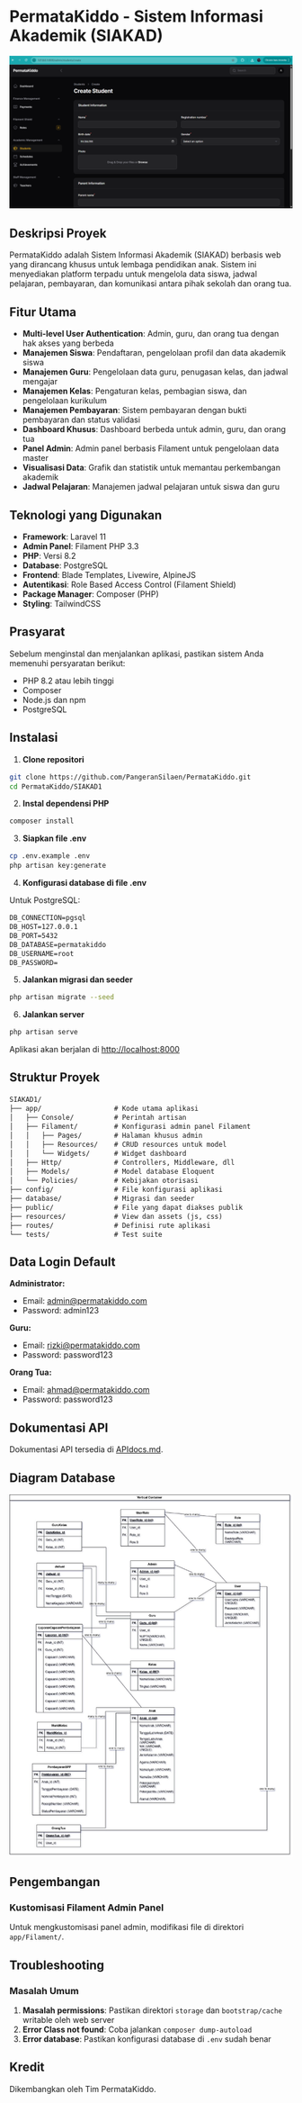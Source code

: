 # PermataKiddo - Sistem Informasi Akademik (SIAKAD)

![PermataKiddo Logo](Laporan/Gambar/admin.png)

## Deskripsi Proyek

PermataKiddo adalah Sistem Informasi Akademik (SIAKAD) berbasis web yang dirancang khusus untuk lembaga pendidikan anak. Sistem ini menyediakan platform terpadu untuk mengelola data siswa, jadwal pelajaran, pembayaran, dan komunikasi antara pihak sekolah dan orang tua.

## Fitur Utama

- **Multi-level User Authentication**: Admin, guru, dan orang tua dengan hak akses yang berbeda
- **Manajemen Siswa**: Pendaftaran, pengelolaan profil dan data akademik siswa
- **Manajemen Guru**: Pengelolaan data guru, penugasan kelas, dan jadwal mengajar
- **Manajemen Kelas**: Pengaturan kelas, pembagian siswa, dan pengelolaan kurikulum
- **Manajemen Pembayaran**: Sistem pembayaran dengan bukti pembayaran dan status validasi
- **Dashboard Khusus**: Dashboard berbeda untuk admin, guru, dan orang tua
- **Panel Admin**: Admin panel berbasis Filament untuk pengelolaan data master
- **Visualisasi Data**: Grafik dan statistik untuk memantau perkembangan akademik
- **Jadwal Pelajaran**: Manajemen jadwal pelajaran untuk siswa dan guru

## Teknologi yang Digunakan

- **Framework**: Laravel 11
- **Admin Panel**: Filament PHP 3.3
- **PHP**: Versi 8.2
- **Database**: PostgreSQL
- **Frontend**: Blade Templates, Livewire, AlpineJS
- **Autentikasi**: Role Based Access Control (Filament Shield)
- **Package Manager**: Composer (PHP)
- **Styling**: TailwindCSS

## Prasyarat

Sebelum menginstal dan menjalankan aplikasi, pastikan sistem Anda memenuhi persyaratan berikut:

- PHP 8.2 atau lebih tinggi
- Composer
- Node.js dan npm
- PostgreSQL

## Instalasi

1. **Clone repositori**

```bash
git clone https://github.com/PangeranSilaen/PermataKiddo.git
cd PermataKiddo/SIAKAD1
```

2. **Instal dependensi PHP**

```bash
composer install
```

3. **Siapkan file .env**

```bash
cp .env.example .env
php artisan key:generate
```

4. **Konfigurasi database di file .env**

Untuk PostgreSQL:
```
DB_CONNECTION=pgsql
DB_HOST=127.0.0.1
DB_PORT=5432
DB_DATABASE=permatakiddo
DB_USERNAME=root
DB_PASSWORD=
```

5. **Jalankan migrasi dan seeder**

```bash
php artisan migrate --seed
```

6. **Jalankan server**

```bash
php artisan serve
```

Aplikasi akan berjalan di [http://localhost:8000](http://localhost:8000)

## Struktur Proyek

```
SIAKAD1/
├── app/                  # Kode utama aplikasi
│   ├── Console/          # Perintah artisan
│   ├── Filament/         # Konfigurasi admin panel Filament
│   │   ├── Pages/        # Halaman khusus admin
│   │   ├── Resources/    # CRUD resources untuk model
│   │   └── Widgets/      # Widget dashboard
│   ├── Http/             # Controllers, Middleware, dll
│   ├── Models/           # Model database Eloquent
│   └── Policies/         # Kebijakan otorisasi
├── config/               # File konfigurasi aplikasi
├── database/             # Migrasi dan seeder
├── public/               # File yang dapat diakses publik
├── resources/            # View dan assets (js, css)
├── routes/               # Definisi rute aplikasi
└── tests/                # Test suite
```

## Data Login Default

**Administrator:**
- Email: admin@permatakiddo.com
- Password: admin123

**Guru:**
- Email: rizki@permatakiddo.com
- Password: password123

**Orang Tua:**
- Email: ahmad@permatakiddo.com
- Password: password123

## Dokumentasi API

Dokumentasi API tersedia di [APIdocs.md](Laporan/APIdocs.md).

## Diagram Database

![Diagram Database](Laporan/Gambar/Tabel%20Relasional.jpg)

## Pengembangan


### Kustomisasi Filament Admin Panel

Untuk mengkustomisasi panel admin, modifikasi file di direktori `app/Filament/`.


## Troubleshooting

### Masalah Umum

1. **Masalah permissions**: Pastikan direktori `storage` dan `bootstrap/cache` writable oleh web server
2. **Error Class not found**: Coba jalankan `composer dump-autoload`
3. **Error database**: Pastikan konfigurasi database di `.env` sudah benar


## Kredit

Dikembangkan oleh Tim PermataKiddo.

